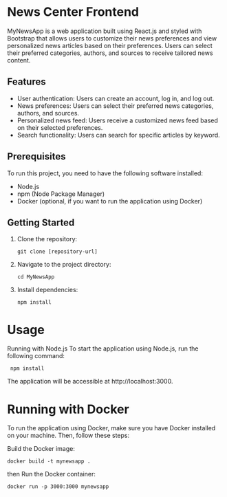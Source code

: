 # News Center Frontend

MyNewsApp is a web application built using React.js and styled with Bootstrap that allows users to customize their news preferences and view
personalized news articles based on their preferences. Users can select their preferred categories, authors, and sources
to receive tailored news content.

## Features

- User authentication: Users can create an account, log in, and log out.
- News preferences: Users can select their preferred news categories, authors, and sources.
- Personalized news feed: Users receive a customized news feed based on their selected preferences.
- Search functionality: Users can search for specific articles by keyword.

## Prerequisites

To run this project, you need to have the following software installed:

- Node.js
- npm (Node Package Manager)
- Docker (optional, if you want to run the application using Docker)

## Getting Started

1. Clone the repository:

   ```shell
   git clone [repository-url]
2. Navigate to the project directory:

    ```shell
   cd MyNewsApp

3. Install dependencies:
    ```shell
   npm install

# Usage

Running with Node.js
To start the application using Node.js, run the following command:

  ```shell
   npm install
  ```

The application will be accessible at http://localhost:3000.

# Running with Docker

To run the application using Docker, make sure you have Docker installed on your machine. Then, follow these steps:

Build the Docker image:

```shell
docker build -t mynewsapp .
```
then Run the Docker container:
```shell
docker run -p 3000:3000 mynewsapp
```